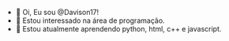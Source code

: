 - 👋 Oi, Eu sou @Davison17!
- 👀 Estou interessado na área de programação.
- 🌱 Estou atualmente aprendendo python, html, c++ e javascript.

